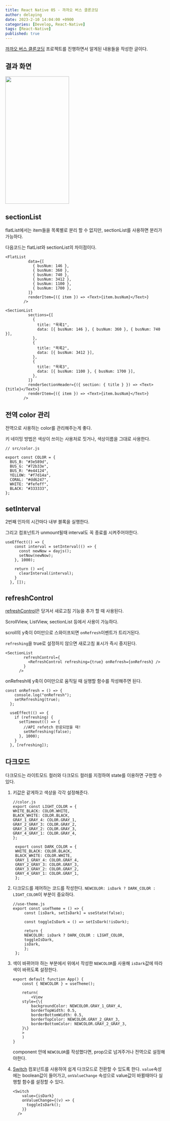 ```yaml
---
title: React Native 05 - 까까오 버스 클론코딩
author: delaying
date: 2023-2-10 14:04:00 +0900
categories: [Develop, React-Native]
tags: [React-Native]
published: true
---
```


[까까오 버스 클론코딩](https://github.com/delaying/ReactNative-study/tree/main/kakao-bus) 프로젝트를 진행하면서 알게된 내용들을 작성한 글이다.

## 결과 화면

<img src="https://user-images.githubusercontent.com/72879145/218239633-1c89a0c2-15b3-414f-ad0f-42d6a935e0f6.GIF" width="200" height="400">

## sectionList

flatList에서는 item들을 목록별로 분리 할 수 없지만, sectionList를 사용하면 분리가 가능하다.

다음코드는 flatList와 sectionList의 차이점이다.

```
<FlatList
          data={[
            { busNum: 146 },
            { busNum: 360 },
            { busNum: 740 },
            { busNum: 3412 },
            { busNum: 1100 },
            { busNum: 1700 },
          ]}
          renderItem={({ item }) => <Text>{item.busNum}</Text>}
        />

<SectionList
          sections={[
            {
              title: "목록1",
              data: [{ busNum: 146 }, { busNum: 360 }, { busNum: 740 }],
            },
            {
              title: "목록2",
              data: [{ busNum: 3412 }],
            },
            {
              title: "목록3",
              data: [{ busNum: 1100 }, { busNum: 1700 }],
            },
          ]}
          renderSectionHeader={({ section: { title } }) => <Text>{title}</Text>}
          renderItem={({ item }) => <Text>{item.busNum}</Text>}
        />
```

## 전역 color 관리

전역으로 사용하는 color를 관리해주는게 좋다.

키 네이밍 방법은 색상이 쓰이는 사용처로 짓거나, 색상이름을 그대로 사용한다.

```
// src/color.js

export const COLOR = {
  BUS_B: "#3e589d",
  BUS_G: "#72b33e",
  BUS_R: "#e44124",
  YELLOW: "#f7d14a",
  CORAL: "#dd6247",
  WHITE: "#fefeff",
  BLACK: "#333333",
};
```

## setInterval

2번째 인자의 시간마다 내부 블록을 실행한다.

그리고 컴포넌트가 unmount될때 interval도 꼭 종료를 시켜주어야한다.

```
useEffect(() => {
    const interval = setInterval(() => {
      const newNow = dayjs();
      setNow(newNow);
    }, 1000);

    return () =>{
      clearInterval(interval);
    }
  }, []);
```

## refreshControl

[refreshControl](https://reactnative.dev/docs/refreshcontrol)은 당겨서 새로고침 기능을 추가 할 때 사용된다.

ScrollView, ListView, sectionList 등에서 사용이 가능하다.

scroll의 y축이 0미만으로 스와이프되면 `onRefresh`이벤트가 트리거된다.

`refreshing`을 true로 설정하지 않으면 새로고침 표시가 즉시 중지된다.

```
<SectionList
        refreshControl={
          <RefreshControl refreshing={true} onRefresh={onRefresh} />
        }
      />
```

onRefresh에 y축이 0미만으로 움직일 때 실행할 함수를 작성해주면 된다.

```
const onRefresh = () => {
    console.log("onRefresh");
    setRefreshing(true);
  };

  useEffect(() => {
    if (refreshing) {
      setTimeout(() => {
        //API refetch 완료되었을 때!
        setRefreshing(false);
      }, 1000);
    }
  }, [refreshing]);
```

## 다크모드

다크모드는 라이트모드 컬러와 다크모드 컬러를 지정하여 state를 이용하면 구현할 수 있다.

1. 키값은 같게하고 색상을 각각 설정해준다.

   ```
   //color.js
   export const LIGHT_COLOR = {
   WHITE_BLACK: COLOR.WHITE,
   BLACK_WHITE: COLOR.BLACK,
   GRAY_1_GRAY_4: COLOR.GRAY_1,
   GRAY_2_GRAY_3: COLOR.GRAY_2,
   GRAY_3_GRAY_2: COLOR.GRAY_3,
   GRAY_4_GRAY_1: COLOR.GRAY_4,
   };

    export const DARK_COLOR = {
    WHITE_BLACK: COLOR.BLACK,
    BLACK_WHITE: COLOR.WHITE,
    GRAY_1_GRAY_4: COLOR.GRAY_4,
    GRAY_2_GRAY_3: COLOR.GRAY_3,
    GRAY_3_GRAY_2: COLOR.GRAY_2,
    GRAY_4_GRAY_1: COLOR.GRAY_1,
    };
   ```

2. 다크모드를 제어하는 코드를 작성한다.
   `NEWCOLOR: isDark ? DARK_COLOR : LIGHT_COLOR`이 부분이 중요하다.

   ```
   //use-theme.js
   export const useTheme = () => {
        const [isDark, setIsDark] = useState(false);

        const toggleIsDark = () => setIsDark(!isDark);

        return {
        NEWCOLOR: isDark ? DARK_COLOR : LIGHT_COLOR,
        toggleIsDark,
        isDark,
        };
    };
   ```

3. 색이 바뀌어야 하는 부분에서 위에서 작성한 `NEWCOLOR`를 사용해 `isDark`값에 따라 색이 바뀌도록 설정한다.

   ```
   export default function App() {
       const { NEWCOLOR } = useTheme();

       return(
           <View
       style={\{
           backgroundColor: NEWCOLOR.GRAY_1_GRAY_4,
           borderTopWidth: 0.5,
           borderBottomWidth: 0.5,
           borderTopColor: NEWCOLOR.GRAY_2_GRAY_3,
           borderBottomColor: NEWCOLOR.GRAY_2_GRAY_3,
       }\}
       >
       )
   }
   ```

   component 안에 `NEWCOLOR`를 작성했다면, prop으로 넘겨주거나 전역으로 설정해야한다.

4. [Switch](https://reactnative.dev/docs/switch) 컴포넌트를 사용하여 쉽게 다크모드로 전환할 수 있도록 한다.
   `value`속성에는 boolean값이 들어가고, `onValueChange` 속성으로 value값이 바뀔때마다 실행할 함수를 설정할 수 있다.
   ```
   <Switch
       value={isDark}
       onValueChange={(v) => {
         toggleIsDark();
       }}
     />
   ```
